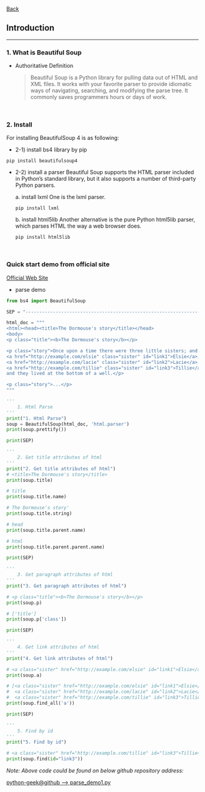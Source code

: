 [Back](README.md)

## Introduction

<hr>

### 1. What is Beautiful Soup

- Authoritative Definition
  > Beautiful Soup is a Python library for pulling data out of HTML and XML files. It works with your favorite parser to provide idiomatic ways of navigating, searching, and modifying the parse tree. It commonly saves programmers hours or days of work.

&nbsp;

### 2. Install

For installing BeautifulSoup 4 is as following:

- 2-1) install bs4 library by pip

```
pip install beautifulsoup4
```

- 2-2) install a parser
  Beautiful Soup supports the HTML parser included in Python’s standard library, but it also supports a number of third-party Python parsers.

  a. install lxml
  One is the lxml parser.

  ```
  pip install lxml
  ```

  b. install html5lib
  Another alternative is the pure Python html5lib parser, which parses HTML the way a web browser does.

  ```
  pip install html5lib
  ```

&nbsp;

### Quick start demo from official site

[Official Web Site](https://www.crummy.com/software/BeautifulSoup/bs4/doc/)

- parse demo

```python
from bs4 import BeautifulSoup

SEP = "-------------------------------------------------------------------------------------"

html_doc = """
<html><head><title>The Dormouse's story</title></head>
<body>
<p class="title"><b>The Dormouse's story</b></p>

<p class="story">Once upon a time there were three little sisters; and their names were
<a href="http://example.com/elsie" class="sister" id="link1">Elsie</a>,
<a href="http://example.com/lacie" class="sister" id="link2">Lacie</a> and
<a href="http://example.com/tillie" class="sister" id="link3">Tillie</a>;
and they lived at the bottom of a well.</p>

<p class="story">...</p>
"""

'''
    1. Html Parse
'''
print("1. Html Parse")
soup = BeautifulSoup(html_doc, 'html.parser')
print(soup.prettify())

print(SEP)

'''
    2. Get title attributes of html
'''
print("2. Get title attributes of html")
# <title>The Dormouse's story</title>
print(soup.title)

# title
print(soup.title.name)

# The Dormouse's story'
print(soup.title.string)

# head
print(soup.title.parent.name)

# html
print(soup.title.parent.parent.name)

print(SEP)

'''
    3. Get paragraph attributes of html
'''
print("3. Get paragraph attributes of html")

# <p class="title"><b>The Dormouse's story</b></p>
print(soup.p)

# ['title']
print(soup.p['class'])

print(SEP)

'''
    4. Get link attributes of html
'''
print("4. Get link attributes of html")

# <a class="sister" href="http://example.com/elsie" id="link1">Elsie</a>
print(soup.a)

# [<a class="sister" href="http://example.com/elsie" id="link1">Elsie</a>,
#  <a class="sister" href="http://example.com/lacie" id="link2">Lacie</a>,
#  <a class="sister" href="http://example.com/tillie" id="link3">Tillie</a>]
print(soup.find_all('a'))

print(SEP)

'''
    5. Find by id
'''
print("5. Find by id")

# <a class="sister" href="http://example.com/tillie" id="link3">Tillie</a>
print(soup.find(id="link3"))
```

_Note: Above code could be found on below github repository address:_

[python-geek@github --> parse_demo1.py](https://githubfast.com/Elliot518/python-geek/blob/main/web_crawler/beautiful_soup/1_basic/parse_demo1.py)
